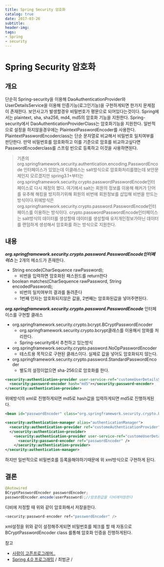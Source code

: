 ```yaml
---
title: Spring Security 암호화
catalog: true
date: 2017-03-26
subtitle:
header-img:
tags:
- Spring
- security
---
```


# Spring Security 암호화
## 개요
단순히 Spring-security을 이용해 DaoAuthenticationProvider와 UserDetailsService을 이용해 인증기능(로그인기능)을 구현하게되면 한가지 문제점이 존재한다. 보안사고가 발생할경우 비밀번호가 평문으로 되어있다는것이다. Spring에서는 plaintext, sha, sha256, md4, md5의 암호화 기능을 지원한다. Spring-security에서 DaoAuthenticationProviderClass는 암호화기능을 지원한다. 일반적으로 설정을 하지않을경우에는 PlaintextPasswordEncoder를 사용한다. PlaintextPasswordEncoderclass는 단순 문자열로 비교해서 비밀번호 일치여부를 판단한다. 만약 비밀번호를 암호화하고 이를 기준으로 암호를 비교하고싶다면 PasswordEncoderclass를 스프링 빈으로 등록하고 이것을 사용하면된다.

> 기존의 org.springframework.security.authentication.encoding.PasswordEncode 인터페이스가 있었는데 이클래스는 salt방식으로 암호화처리를했는데 보안문제인지 모르겠지만 spring3.1+부터는org.springframework.security.crypto.passwordPasswordEncode인터페이스로 다시 재정의 했다. 여기에서 salt는 회원의 정보를 이용해 해커가 단어를 유추해 해킹을 방지하기위해 회원의 비번에 회원정보를 삽입해 비번을 만드는 방식이다.위에방식은 org.springframework.security.crypto.password.PasswordEncode인터페이스를 이용하는 방식이다. crypto.passwordPasswordEncode인터페이스는 salt방식의 데이터를 생성할때 데이터를 생성할때 유저개인정보가아닌 데이터를 랜덤하게 생성해서 암호화를 하는 방식으로 지원한다.

## 내용
***org.springframework.security.crypto.password.PasswordEncode인터페이스*** 는 2개의 메소드가 존재한다.

* String encode(CharSequence rawPassword);
  * 비번을 입력하면 암호화된 패스원드를 return한다
* boolean matches(CharSequence rawPassword, String encodedPassword);
  * 비번의 일치여부의 결과를 돌려준다
  * 1번째 인자는 암호화되지않은 값을, 2번째는 암호화된값을 넣어주면된다.


***org.springframework.security.crypto.password.PasswordEncode*** 인터페이스를 구현할 클래스

* org.springframework.security.crypto.bcrypt.BCryptPasswordEncoder
  * org.springframework.security.crypto.bcrypt클래스를 이용해서 암화를 처리한다.
  * Spring-security에서 추천하고 있는방식
* org.springframework.security.crypto.password.NoOpPasswordEncoder
  * 테스트용 목적으로 구현된 클래스이다. 실제로 값을 넣어도 암호화되지 않는다.
* org.springframework.security.crypto.password.StandardPasswordEncoder
  * 별도의 설정이없으면 sha-256으로 암호화를 한다.

```xml
<security:authentication-provider user-service-ref="customeUserDetailsService">
  <security:password-encoder hash="md5"></security:password-encoder>
</security:authentication-provider>
```
위에방식의 xml로 진행하게되면 md5로 hash값을 입력하게되면 md5로 진행하게된다.

```xml
<bean id="passwordEncoder" class="org.springframework.security.crypto.bcrypt.BCryptPasswordEncoder"></bean>

<security:authentication-manager alias="authenticationManager">
  <security:authentication-provider ref="customeAuthenticationProvider">
  </security:authentication-provider>
    <security:authentication-provider user-service-ref="customeUserDetailsService">
      <security:password-encoder ref="passwordEncoder" />
    </security:authentication-provider>
</security:authentication-manager>
```


하지만 일반적으로 비밀번호를 등록을해야하기때문에 위 xml방식으로 구현하게 된다.

## 결론

```java
@Autowired
BCryptPasswordEncoder passwordEncoder;
passwordEncoder.encode(userPassword);//암호환값을 디비에저장한다
```
디비에 저정할 때 위와 같이 암호화해서 저장을한다.
```java
<security:password-encoder ref="passwordEncoder" />
```
xml설정을 위와 같이 설정해주게되면 비밀번호를 체크를 할 때 자동으로 BCryptPasswordEncoder class 를통해 암호화 인증을 진행하게된다.

참고 <br>
* [사랑이 고픈프로그래머..](http://zgundam.tistory.com/54)<br>
* [Spring 4.0 프로그래밍](http://storefarm.naver.com/dcvirus/products/458328014?NaPm=ct%3Dj06r6ydk%7Cci%3D1744f23aa4586709889a372fc15683afa2b4928e%7Ctr%3Dsls%7Csn%3D182521%7Chk%3Dab9fe496302792c50421edea06a3e322286ad2b9) / 최범균 /
